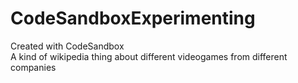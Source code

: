 # CodeSandboxExperimenting

Created with CodeSandbox<br/>
A kind of wikipedia thing about different videogames from different companies
